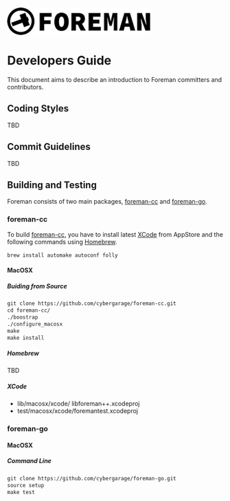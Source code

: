 ![foreman_logo](./img/icon.png)

# Developers Guide

This document aims to describe an introduction to Foreman committers and contributors.

## Coding Styles

TBD

## Commit Guidelines

TBD

## Building and Testing

Foreman consists of two main packages, [foreman-cc](https://github.com/cybergarage/foreman-cc) and [foreman-go](https://github.com/cybergarage/foreman-go).

### foreman-cc

To build [foreman-cc](https://github.com/cybergarage/foreman-cc), you have to install latest [XCode](https://developer.apple.com/xcode/) from AppStore and the following commands using [Homebrew](https://brew.sh).

```
brew install automake autoconf folly
```

#### MacOSX

##### Buiding from Source
```
git clone https://github.com/cybergarage/foreman-cc.git
cd foreman-cc/
./boostrap
./configure_macosx
make
make install
```

##### Homebrew

TBD

##### XCode

- lib/macosx/xcode/ libforeman++.xcodeproj
- test/macosx/xcode/foremantest.xcodeproj

### foreman-go

#### MacOSX

##### Command Line

```
git clone https://github.com/cybergarage/foreman-go.git
source setup
make test
```